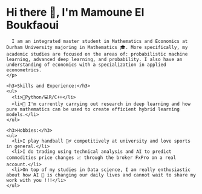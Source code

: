 <!DOCTYPE html>
<html>
<head>
  <!-- Add your meta tag here -->
  <meta name="google-site-verification" content="fWVvorR-TcEGdKp_QYNsmI6JzOMDg4v4guc18058Kgc"/>

  <!-- The rest of your HTML code remains the same -->
</head>
<body>
  <div class="container">
    <h1>Hi there 👋, I'm Mamoune El Boukfaoui</h1>

    
      I am an integrated master student in Mathematics and Economics at Durham University majoring in Mathematics 🎓. More specifically, my academic studies are focused on the areas of: probabilistic machine learning, advanced deep learning, and probability. I also have an understanding of economics with a specialization in applied econometrics.
    </p>

    <h3>Skills and Experience:</h3>
    <ul>
      <li>🐍Python/💻R/C++</li>
      <li>🔭 I'm currently carrying out research in deep learning and how pure mathematics can be used to create efficient hybrid learning models.</li>
    </ul>

    <h3>Hobbies:</h3>
    <ul>
      <li>I play handball 🤾‍♂️ competitively at university and love sports in general.</li>
      <li>I do trading using technical analysis and AI to predict commodities price changes 📈 through the broker FxPro on a real account.</li>
      <li>On top of my studies in Data science, I am really enthusiastic about how AI 🤖 is changing our daily lives and cannot wait to share my work with you !!!</li>
    </ul>
  </div>
</body>
</html>
